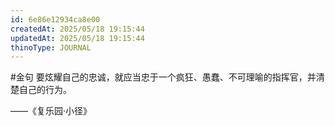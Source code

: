 ```yaml
---
id: 6e86e12934ca8e00
createdAt: 2025/05/18 19:15:44
updatedAt: 2025/05/18 19:15:44
thinoType: JOURNAL
---
```

#金句 要炫耀自己的忠诚，就应当忠于一个疯狂、愚蠢、不可理喻的指挥官，并清楚自己的行为。

——《复乐园·小径》